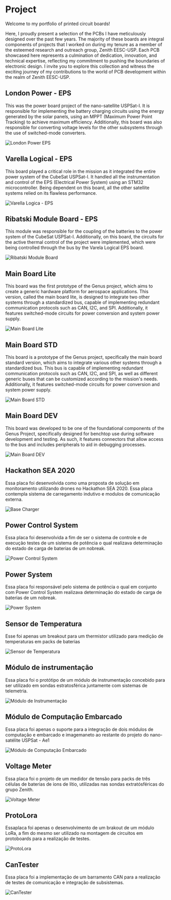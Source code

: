 # Project

Welcome to my portfolio of printed circuit boards! 

Here, I proudly present a selection of the PCBs I have meticulously designed over the past few years. The majority of these boards are integral components of projects that I worked on during my tenure as a member of the esteemed research and outreach group, Zenith EESC-USP. Each PCB showcased here represents a culmination of dedication, innovation, and technical expertise, reflecting my commitment to pushing the boundaries of electronic design. I invite you to explore this collection and witness the exciting journey of my contributions to the world of PCB development within the realm of Zenith EESC-USP.

## London Power - EPS
This was the power board project of the nano-satellite USPSat-I. It is responsible for implementing the battery charging circuits using the energy generated by the solar panels, using an MPPT (Maximum Power Point Tracking) to achieve maximum efficiency. Additionally, this board was also responsible for converting voltage levels for the other subsystems through the use of switched-mode converters.

![London Power EPS](/images/London_soldada.png)

## Varella Logical - EPS
This board played a critical role in the mission as it integrated the entire power system of the CubeSat USPSat-I. It handled all the instrumentation and control of the EPS (Electrical Power System) using an STM32 microcontroller. Being dependent on this board, all the other satellite systems relied on its flawless performance.

![Varella Logica - EPS](/images/logical_soldada.png)

## Ribatski Module Board - EPS

This module was responsible for the coupling of the batteries to the power system of the CubeSat USPSat-I. Additionally, on this board, the circuits for the active thermal control of the project were implemented, which were being controlled through the bus by the Varela Logical EPS board.

![Ribatski Module Board](/images/ribatski_soldada.png)

## Main Board Lite

This board was the first prototype of the Genus project, which aims to create a generic hardware platform for aerospace applications. This version, called the main board lite, is designed to integrate two other systems through a standardized bus, capable of implementing redundant communication protocols such as CAN, I2C, and SPI. Additionally, it features switched-mode circuits for power conversion and system power supply.


![Main Board Lite](/images/main_lite.jpeg)

## Main Board STD
This board is a prototype of the Genus project, specifically the main board standard version, which aims to integrate various other systems through a standardized bus. This bus is capable of implementing redundant communication protocols such as CAN, I2C, and SPI, as well as different generic buses that can be customized according to the mission's needs. Additionally, it features switched-mode circuits for power conversion and system power supply.

![Main Board STD](/images/main_std.PNG)

## Main Board DEV

This board was developed to be one of the foundational components of the Genus Project, specifically designed for benchtop use during software development and testing. As such, it features connectors that allow access to the bus and includes peripherals to aid in debugging processes.

![Main Board DEV](/images/main_dev.PNG)

## Hackathon SEA 2020
Essa placa foi desenvolvida como uma proposta de solução em monitoramento utilizando drones no Hackathon SEA 2020. Essa placa contempla sistema de carregamento indutivo e modulos de comunicação externa.

![Base Charger](/images/placa_base.PNG)

## Power Control System 
Essa placa foi desenvolvida a fim de ser o sistema de controle e de execução testes de um sistema de potência o qual realizava determinação do estado de carga de baterias de um nobreak.

![Power Control System](/images/controlsystem.PNG)

## Power System 
Essa placa foi responsável pelo  sistema de potência o qual em conjunto com Power Control System realizava determinação do estado de carga de baterias de um nobreak.

![Power System](/images/power-render.PNG)

## Sensor de Temperatura
Esse foi apenas um breakout para um thermistor utilizado para medição de temperaturas em packs de baterias

![Sensor de Temperatura](/images/render-temper.PNG)

##  Módulo de instrumentação
Essa placa foi o protótipo de um módulo de instrumentação concebido para ser utilizado em sondas estratosférica juntamente com sistemas de telemetria.

![Módulo de Instrumentação](/images/varelastd.png)

##  Módulo de Computação Embarcado
Essa placa foi apenas o suporte para a integração de dois módulos de computação e embarcado e imagemaneto ao restante do projeto do nano-satélite USPSat - Ae1

![Módulo de Computação Embarcado](/images/comin.png)

## Voltage Meter
Essa placa foi o projeto de um medidor de tensão para packs de três células de baterias de ions de lítio, utilizadas nas sondas extratósféricas do grupo Zenith.

![Voltage Meter](/images/voltagemeter.png)

## ProtoLora
Essaplaca foi apenas o desenvolvimento de um brakout de um módulo LoRa, a fim do mesmo ser utilizado na montagem de circuitos em protoboards para a realização de testes.

![ProtoLora](/images/protolora.png)

## CanTester
Essa placa foi a implementação de um barramento CAN para a realização de testes de comunicação e integração de subsistemas.

![CanTester](/images/can_tester.png)
